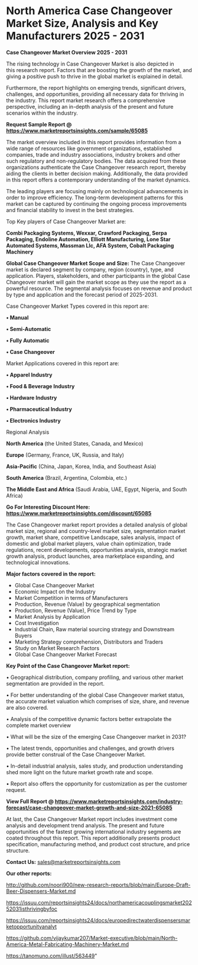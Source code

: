 # North America Case Changeover Market Size, Analysis and Key Manufacturers 2025 - 2031

<Strong> Case Changeover Market Overview 2025 - 2031</strong>

The rising technology in Case Changeover Market is also depicted in this research report. Factors that are boosting the growth of the market, and giving a positive push to thrive in the global market is explained in detail.

Furthermore, the report highlights on emerging trends, significant drivers, challenges, and opportunities, providing all necessary data for thriving in the industry. This report market research offers a comprehensive perspective, including an in-depth analysis of the present and future scenarios within the industry.

<strong>Request Sample Report @ <a href=https://www.marketreportsinsights.com/sample/65085>https://www.marketreportsinsights.com/sample/65085</a></strong>

The market overview included in this report provides information from a wide range of resources like government organizations, established companies, trade and industry associations, industry brokers and other such regulatory and non-regulatory bodies. The data acquired from these organizations authenticate the Case Changeover research report, thereby aiding the clients in better decision making. Additionally, the data provided in this report offers a contemporary understanding of the market dynamics.

The leading players are focusing mainly on technological advancements in order to improve efficiency. The long-term development patterns for this market can be captured by continuing the ongoing process improvements and financial stability to invest in the best strategies.

Top Key players of Case Changeover Market are:

<strong>Combi Packaging Systems, Wexxar, Crawford Packaging, Serpa Packaging, Endoline Automation, Elliott Manufacturing, Lone Star Automated Systems, Massman Llc, AFA System, Cobalt Packaging Machinery</strong>

<strong><b>Global Case Changeover Market Scope and Size:</b></strong>
The Case Changeover market is declared segment by company, region (country), type, and application. Players, stakeholders, and other participants in the global Case Changeover market will gain the market scope as they use the report as a powerful resource. The segmental analysis focuses on revenue and product by type and application and the forecast period of 2025-2031.

Case Changeover Market Types covered in this report are:

<strong>• Manual

• Semi-Automatic

• Fully Automatic

• Case Changeover</strong>

Market Applications covered in this report are:

<strong>• Apparel Industry

• Food & Beverage Industry

• Hardware Industry

• Pharmaceutical Industry

• Electronics Industry</strong> 

Regional Analysis

<strong>North America</strong> (the United States, Canada, and Mexico)

<strong>Europe</strong> (Germany, France, UK, Russia, and Italy)

<strong>Asia-Pacific</strong> (China, Japan, Korea, India, and Southeast Asia)

<strong>South America</strong> (Brazil, Argentina, Colombia, etc.)

<strong>The Middle East and Africa</strong> (Saudi Arabia, UAE, Egypt, Nigeria, and South Africa)

<strong>Go For Interesting Discount Here: <a href=https://www.marketreportsinsights.com/discount/65085>https://www.marketreportsinsights.com/discount/65085</a></strong>

The Case Changeover market report provides a detailed analysis of global market size, regional and country-level market size, segmentation market growth, market share, competitive Landscape, sales analysis, impact of domestic and global market players, value chain optimization, trade regulations, recent developments, opportunities analysis, strategic market growth analysis, product launches, area marketplace expanding, and technological innovations.

<strong><b>Major factors covered in the report:</b></strong>
<ul>
  <li>Global Case Changeover Market </li>
  <li>Economic Impact on the Industry</li>
  <li>Market Competition in terms of Manufacturers</li>
  <li>Production, Revenue (Value) by geographical segmentation</li>
  <li>Production, Revenue (Value), Price Trend by Type</li>
  <li>Market Analysis by Application</li>
  <li>Cost Investigation</li>
  <li>Industrial Chain, Raw material sourcing strategy and Downstream Buyers</li>
  <li>Marketing Strategy comprehension, Distributors and Traders</li>
  <li>Study on Market Research Factors</li>
  <li>Global Case Changeover Market Forecast</li>
</ul>

<strong><b>Key Point of the Case Changeover Market report:</b></strong>

• Geographical distribution, company profiling, and various other market segmentation are provided in the report.

• For better understanding of the global Case Changeover market status, the accurate market valuation which comprises of size, share, and revenue are also covered.

• Analysis of the competitive dynamic factors better extrapolate the complete market overview

• What will be the size of the emerging Case Changeover market in 2031?

• The latest trends, opportunities and challenges, and growth drivers provide better construal of the Case Changeover Market.

• In-detail industrial analysis, sales study, and production understanding shed more light on the future market growth rate and scope.

• Report also offers the opportunity for customization as per the customer request.

<strong><b>View Full Report @ <a href=https://www.marketreportsinsights.com/industry-forecast/case-changeover-market-growth-and-size-2021-65085>https://www.marketreportsinsights.com/industry-forecast/case-changeover-market-growth-and-size-2021-65085</a></b></strong>


At last, the Case Changeover Market report includes investment come analysis and development trend analysis. The present and future opportunities of the fastest growing international industry segments are coated throughout this report. This report additionally presents product specification, manufacturing method, and product cost structure, and price structure.

<strong>Contact Us:</strong>
sales@marketreportsinsights.com

<strong>Our other reports:</strong>

<a href=http://github.com/noori900/new-research-reports/blob/main/Europe-Draft-Beer-Dispensers-Market.md>http://github.com/noori900/new-research-reports/blob/main/Europe-Draft-Beer-Dispensers-Market.md</a>

<a href=https://issuu.com/reportsinsights24/docs/northamericacouplingsmarket20252031isthrivingbyfoc>https://issuu.com/reportsinsights24/docs/northamericacouplingsmarket20252031isthrivingbyfoc</a>

<a href=https://issuu.com/reportsinsights24/docs/europedirectwaterdispensersmarketopportunityanalyt>https://issuu.com/reportsinsights24/docs/europedirectwaterdispensersmarketopportunityanalyt</a>

<a href=https://github.com/vijaykumar207/Market-executive/blob/main/North-America-Metal-Fabricating-Machinery-Market.md>https://github.com/vijaykumar207/Market-executive/blob/main/North-America-Metal-Fabricating-Machinery-Market.md</a>

<a href=https://tanomuno.com/illust/563449>https://tanomuno.com/illust/563449</a>"

